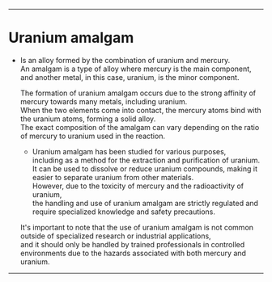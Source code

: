 ---------------------

# Uranium amalgam   
  - Is an alloy formed by the combination of uranium and mercury.   
     An amalgam is a type of alloy where mercury is the main component,   
      and another metal, in this case, uranium, is the minor component.  
  
    The formation of uranium amalgam occurs due to the strong affinity of mercury towards many metals, including uranium.   
     When the two elements come into contact, the mercury atoms bind with the uranium atoms, forming a solid alloy.    
      The exact composition of the amalgam can vary depending on the ratio of mercury to uranium used in the reaction.    

     - Uranium amalgam has been studied for various purposes,    
        including as a method for the extraction and purification of uranium.   
         It can be used to dissolve or reduce uranium compounds, making it easier to separate uranium from other materials.    
          However, due to the toxicity of mercury and the radioactivity of uranium,    
           the handling and use of uranium amalgam are strictly regulated and require specialized knowledge and safety precautions.    
  
     It's important to note that the use of uranium amalgam is not common outside of specialized research or industrial applications,   
      and it should only be handled by trained professionals in controlled environments due to the hazards associated with both mercury and uranium.   

---------------------  

